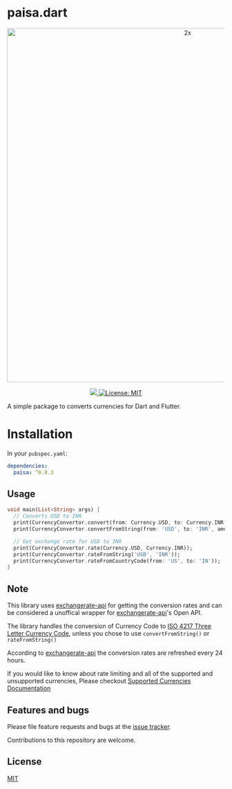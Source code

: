 # paisa.dart
<p align="center">
  <img width="820" alt="2x" src="https://user-images.githubusercontent.com/18023153/198556770-e225ed0b-3bad-4335-a93e-17bc34c02864.png">
</p>

<p align="center">
  <a href="https://pub.dev/packages/paisa">
    <img src="https://img.shields.io/pub/v/paisa?label=pub.dev&labelColor=333940&logo=dart">
  </a>
   <a href="https://opensource.org/licenses/MIT">
    <img src="https://img.shields.io/badge/license-MIT-purple.svg" alt="License: MIT">
   </a>
</p>

A simple package to converts currencies for Dart and Flutter.

# Installation
In your `pubspec.yaml`:

```yaml
dependencies:
  paisa: ^0.0.3
```

## Usage

```dart
void main(List<String> args) {
  // Converts USD to INR
  print(CurrencyConvertor.convert(from: Currency.USD, to: Currency.INR, amount: 100));
  print(CurrencyConvertor.convertFromString(from: 'USD', to: 'INR', amount: 100));

  // Get exchange rate for USD to INR  
  print(CurrencyConvertor.rate(Currency.USD, Currency.INR));
  print(CurrencyConvertor.rateFromString('USD', 'INR'));
  print(CurrencyConvertor.rateFromCountryCode(from: 'US', to: 'IN'));
}
```

## Note

This library uses [exchangerate-api](https://www.exchangerate-api.com/) for getting the conversion rates and can be considered a unoffical wrapper for [exchangerate-api](https://www.exchangerate-api.com/)'s Open API.

The library handles the conversion of Currency Code to [ISO 4217 Three Letter Currency Code](https://en.wikipedia.org/wiki/ISO_4217), unless you chose to use ```convertFromString()``` or ```rateFromString()```

According to [exchangerate-api](https://www.exchangerate-api.com/docs/free) the conversion rates are refreshed every 24 hours.


If you would like to know about rate limiting and  all of the supported and unsupported currencies, Please checkout [Supported Currencies Documentation](https://www.exchangerate-api.com/docs/supported-currencies)

## Features and bugs

Please file feature requests and bugs at the [issue tracker][tracker].

[tracker]: https://github.com/icodelifee/paisa.dart/issues

Contributions to this repository are welcome.

## License
[MIT](https://choosealicense.com/licenses/mit/)
